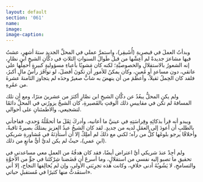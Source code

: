 ```yaml
---
layout: default
section: '061'
name:
image:
image-caption:
---
```



وبدأتُ العملَ في قيصريةِ (أُشَيقِر)، واستمرَّ عملي في المحلِّ الجديدِ ستةَ أشهرٍ، عشتُ فيها مشاعرَ جديدةً لم أعِشْها من قبلُ طَوالَ السنواتِ الثلاثِ في دكَّانِ الشيخِ ابنِ نصَّارٍ، إنه الشعورُ بالاستقلالِ والخصوصيَّةِ؛ لكنه كان مَشوبًا بأعباءِ مسؤوليةٍ كبيرةٍ أحمِلُها على عاتقي، دون مساعدٍ أو مُعينٍ، وكان يمكنُ للأمورِ أن تكونَ أفضلَ، لو توافَرَ رأسُ مالٍ أكبرُ، فلقد كان الحِملُ ثقيلاً، وأعظمَ من أن ينهضَ به شابٌّ صغيرٌ وحدَه لم يتجاوزِ الثامنةَ عشرةَ من عمُرِهِ.

ولم يكنِ المحلُّ يبعُدُ عن دكَّانِ الشيخِ ابن نصَّارٍ أكثرَ من عشرينَ مترًا، ومع أن تلك المسافةَ لم تكن في مقاييسِ ذلك الوقتِ بالقَصيرةِ، كان الشيخُ يزورُني في المحلِّ دائمًا لتشجيعي، والاطمئنانِ على أحوالي.

ويبدو أنه قرأ بذكائِهِ وفِراسَتِهِ في عينيَّ ما أعانيه، وأدركَ ثِقَلَ ما أتحمَّلُهُ وَحدي، ففاجأني بالطلبِ أن أعودَ إلى العمَلِ لديه من جديدٍ. لقد كان الشيخُ عبدُ العزيزِ يمتلكُ بصيرةً ثاقبةً، وأخلاقًا يرجو بلوغَها كلُّ من رآه؛ لكني مع ذلكَ لم أملِكْ إلا أن أستأذِنَهُ في مُشاورةِ شريكي (ابنِ عمي)، حيثُ لم يكن لديَّ أيُّ مانعٍ من ذلك.

ولم أجِدْ عندَ شريكي أيَّ اعتراض أيضًا، فقد كان هدفُهُ من العملِ معي مساعدتي في تحقيقِ ما تصبو إليه نفسي من استقلالٍ، وما أسرعَ أن فَضَضنا شِرْكتَنا في جوٍّ من الأخوَّةِ والتسامحِ، لا يَشُوبُهُ أدنى خلافٍ، وكانت هذه تجرِبَتي الأولى، وإن لم يُحالِفها النجاح، إلا أني استفَدتُّ منها كثيرًا في مُستقبلِ حياتي».
